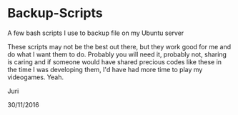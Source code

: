 # Backup-Scripts
A few bash scripts I use to backup file on my Ubuntu server

These scripts may not be the best out there, but they work good for me and do what I want them to do.
Probably you will need it, probably not, sharing is caring and if someone would have shared precious codes like
these in the time I was developing them, I'd have had more time to play my videogames. 
Yeah.

Juri


30/11/2016
